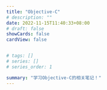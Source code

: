 ```yaml
---
title: "Objective-C"
# description: ""
date: 2022-11-15T11:40:33+08:00
# draft: false
showCards: false
cardView: false


# tags: []
# series: []
# series_order: 1

summary: "学习Objective-C的相关笔记！"
---
```



